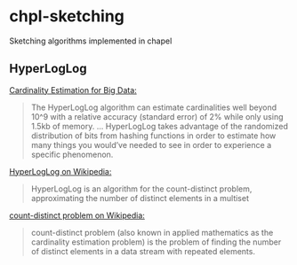 # chpl-sketching

Sketching algorithms implemented in chapel



## HyperLogLog

[Cardinality Estimation for Big Data:](http://druid.io/blog/2012/05/04/fast-cheap-and-98-right-cardinality-estimation-for-big-data.html)

> The HyperLogLog algorithm can estimate cardinalities well beyond 10^9 with a
> relative accuracy (standard error) of 2% while only using 1.5kb of memory.
> ...
> HyperLogLog takes advantage of the randomized distribution of bits from hashing
> functions in order to estimate how many things you would’ve needed to see in
> order to experience a specific phenomenon.

[HyperLogLog on Wikipedia:](https://en.wikipedia.org/wiki/HyperLogLog)

> HyperLogLog is an algorithm for the count-distinct problem, approximating the
> number of distinct elements in a multiset

[count-distinct problem on Wikipedia:](https://en.wikipedia.org/wiki/Count-distinct_problem)

> count-distinct problem (also known in applied mathematics as the cardinality
> estimation problem) is the problem of finding the number of distinct elements
> in a data stream with repeated elements.
